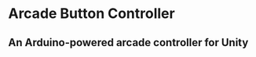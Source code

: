Arcade Button Controller
========================
An Arduino-powered arcade controller for Unity
----------------------------------------------


